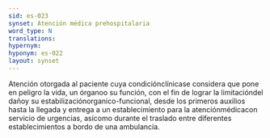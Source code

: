 ```yaml
---
sid: es-023
synset: Atención médica prehospitalaria
word_type: N
translations: 
hypernym: 
hyponym: es-022
layout: synset
---
```

Atención  otorgada  al  paciente  cuya condiciónclínicase considera que pone en peligro la vida, un órganoo su función, con el fin de lograr   la limitacióndel dañoy   su estabilizaciónorganico-funcional,   desde   los primeros  auxilios  hasta  la  llegada  y  entrega  a  un  establecimiento  para  la atenciónmédicacon  servicio  de  urgencias, asícomo  durante  el  traslado  entre  diferentes establecimientos a bordo de una ambulancia.